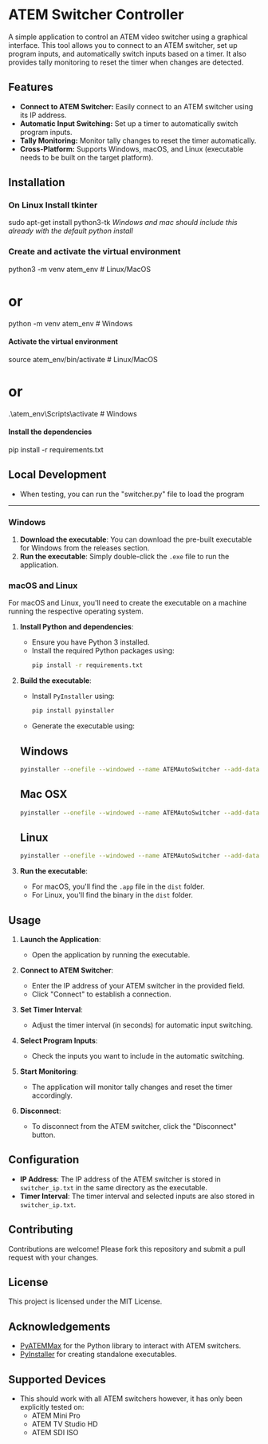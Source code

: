 # ATEM Switcher Controller

A simple application to control an ATEM video switcher using a graphical interface. This tool allows you to connect to an ATEM switcher, set up program inputs, and automatically switch inputs based on a timer. It also provides tally monitoring to reset the timer when changes are detected.

## Features

- **Connect to ATEM Switcher:** Easily connect to an ATEM switcher using its IP address.
- **Automatic Input Switching:** Set up a timer to automatically switch program inputs.
- **Tally Monitoring:** Monitor tally changes to reset the timer automatically.
- **Cross-Platform:** Supports Windows, macOS, and Linux (executable needs to be built on the target platform).

## Installation

### On Linux Install tkinter
sudo apt-get install python3-tk
_Windows and mac should include this already with the default python install_

### Create and activate the virtual environment
python3 -m venv atem_env   # Linux/MacOS
# or
python -m venv atem_env    # Windows

#### Activate the virtual environment
source atem_env/bin/activate  # Linux/MacOS
# or
.\atem_env\Scripts\activate  # Windows

#### Install the dependencies
pip install -r requirements.txt

## Local Development
- When testing, you can run the "switcher.py" file to load the program
---------------------
### Windows

1. **Download the executable**: You can download the pre-built executable for Windows from the releases section.
2. **Run the executable**: Simply double-click the `.exe` file to run the application.

### macOS and Linux

For macOS and Linux, you'll need to create the executable on a machine running the respective operating system.

1. **Install Python and dependencies**:
   - Ensure you have Python 3 installed.
   - Install the required Python packages using:
     ```bash
     pip install -r requirements.txt
     ```

2. **Build the executable**:
   - Install `PyInstaller` using:
     ```bash
     pip install pyinstaller
     ```
   - Generate the executable using:
   ## Windows
     ```bash
     pyinstaller --onefile --windowed --name ATEMAutoSwitcher --add-data "graphics/icon.png;graphics" --icon=graphics/icon.ico switcher.py
     ```
   ## Mac OSX
      ```bash
      pyinstaller --onefile --windowed --name ATEMAutoSwitcher --add-data "graphics/icon.png:graphics" --icon=graphics/icon.ico switcher.py

      ```
   ## Linux
   ```bash
   pyinstaller --onefile --windowed --name ATEMAutoSwitcher --add-data "graphics/icon.png:graphics" --icon=graphics/icon.png switcher.py
   ```


3. **Run the executable**:
   - For macOS, you'll find the `.app` file in the `dist` folder.
   - For Linux, you'll find the binary in the `dist` folder.

## Usage

1. **Launch the Application**:
   - Open the application by running the executable.
   
2. **Connect to ATEM Switcher**:
   - Enter the IP address of your ATEM switcher in the provided field.
   - Click "Connect" to establish a connection.

3. **Set Timer Interval**:
   - Adjust the timer interval (in seconds) for automatic input switching.

4. **Select Program Inputs**:
   - Check the inputs you want to include in the automatic switching.

5. **Start Monitoring**:
   - The application will monitor tally changes and reset the timer accordingly.

6. **Disconnect**:
   - To disconnect from the ATEM switcher, click the "Disconnect" button.

## Configuration

- **IP Address**: The IP address of the ATEM switcher is stored in `switcher_ip.txt` in the same directory as the executable.
- **Timer Interval**: The timer interval and selected inputs are also stored in `switcher_ip.txt`.

## Contributing

Contributions are welcome! Please fork this repository and submit a pull request with your changes.

## License

This project is licensed under the MIT License.

## Acknowledgements

- [PyATEMMax](https://github.com/teltek/PyATEMMax) for the Python library to interact with ATEM switchers.
- [PyInstaller](https://www.pyinstaller.org/) for creating standalone executables.

## Supported Devices

 - This should work with all ATEM switchers however, it has only been explicitly tested on:
      - ATEM Mini Pro
      - ATEM TV Studio HD
      - ATEM SDI ISO
      
